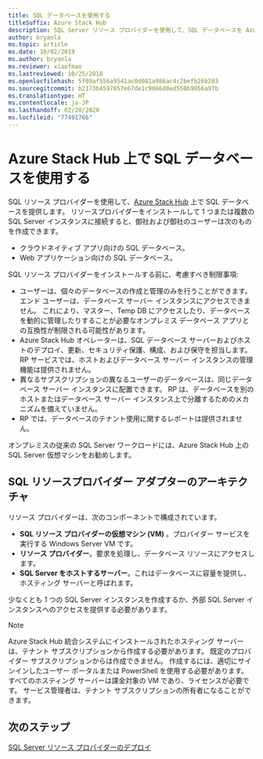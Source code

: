 ```yaml
---
title: SQL データベースを使用する
titleSuffix: Azure Stack Hub
description: SQL Server リソース プロバイダーを使用して、SQL データベースを Azure Stack Hub 上のサービスとして提供する方法を説明します。
author: bryanla
ms.topic: article
ms.date: 10/02/2019
ms.author: bryanla
ms.reviewer: xiaofmao
ms.lastreviewed: 10/25/2018
ms.openlocfilehash: 5f09af556a9541ac0d081a986ac4c2befb26b203
ms.sourcegitcommit: b2173b4597057e67de1c9066d8ed550b9056a97b
ms.translationtype: HT
ms.contentlocale: ja-JP
ms.lasthandoff: 02/20/2020
ms.locfileid: "77491766"
---
```

# <a name="use-sql-databases-on-azure-stack-hub"></a>Azure Stack Hub 上で SQL データベースを使用する

SQL リソース プロバイダーを使用して、[Azure Stack Hub](azure-stack-overview.md) 上で SQL データベースを提供します。 リソースプロバイダーをインストールして 1 つまたは複数の SQL Server インスタンスに接続すると、御社および御社のユーザーは次のものを作成できます。

- クラウドネイティブ アプリ向けの SQL データベース。
- Web アプリケーション向けの SQL データベース。

SQL リソース プロバイダーをインストールする前に、考慮すべき制限事項:

- ユーザーは、個々のデータベースの作成と管理のみを行うことができます。 エンド ユーザーは、データベース サーバー インスタンスにアクセスできません。 これにより、マスター、Temp DB にアクセスしたり、データベースを動的に管理したりすることが必要なオンプレミス データベース アプリとの互換性が制限される可能性があります。
- Azure Stack Hub オペレーターは、SQL データベース サーバーおよびホストのデプロイ、更新、セキュリティ保護、構成、および保守を担当します。 RP サービスでは、ホストおよびデータベース サーバー インスタンスの管理機能は提供されません。
- 異なるサブスクリプションの異なるユーザーのデータベースは、同じデータベース サーバー インスタンスに配置できます。 RP は、データベースを別のホストまたはデータベース サーバー インスタンス上で分離するためのメカニズムを備えていません。
- RP では、データベースのテナント使用に関するレポートは提供されません。

オンプレミスの従来の SQL Server ワークロードには、Azure Stack Hub 上の SQL Server 仮想マシンをお勧めします。

## <a name="sql-resource-provider-adapter-architecture"></a>SQL リソースプロバイダー アダプターのアーキテクチャ

リソース プロバイダーは、次のコンポーネントで構成されています。

- **SQL リソース プロバイダーの仮想マシン (VM)** 。プロバイダー サービスを実行する Windows Server VM です。
- **リソース プロバイダー**。要求を処理し、データベース リソースにアクセスします。
- **SQL Server をホストするサーバー**。これはデータベースに容量を提供し、ホスティング サーバーと呼ばれます。

少なくとも 1 つの SQL Server インスタンスを作成するか、外部 SQL Server インスタンスへのアクセスを提供する必要があります。

> [!NOTE]
> Azure Stack Hub 統合システムにインストールされたホスティング サーバーは、テナント サブスクリプションから作成する必要があります。 既定のプロバイダー サブスクリプションからは作成できません。 作成するには、適切にサインインしたユーザー ポータルまたは PowerShell を使用する必要があります。 すべてのホスティング サーバーは課金対象の VM であり、ライセンスが必要です。 サービス管理者は、テナント サブスクリプションの所有者になることができます。

## <a name="next-steps"></a>次のステップ

[SQL Server リソース プロバイダーのデプロイ](azure-stack-sql-resource-provider-deploy.md)
